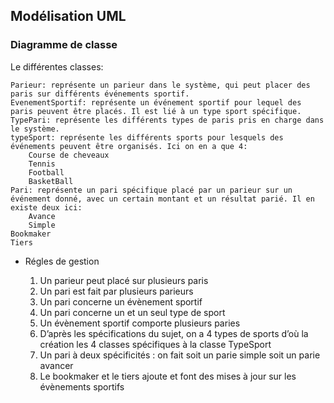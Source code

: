 ## Modélisation UML

### Diagramme de classe
Le différentes classes:

    Parieur: représente un parieur dans le système, qui peut placer des paris sur différents événements sportif.
    EvenementSportif: représente un événement sportif pour lequel des paris peuvent être placés. Il est lié à un type sport spécifique.
    TypePari: représente les différents types de paris pris en charge dans le système.
    typeSport: représente les différents sports pour lesquels des événements peuvent être organisés. Ici on en a que 4:
        Course de cheveaux
        Tennis
        Football
        BasketBall
    Pari: représente un pari spécifique placé par un parieur sur un événement donné, avec un certain montant et un résultat parié. Il en existe deux ici:
        Avance
        Simple
    Bookmaker
    Tiers

- Régles de gestion

    1. Un parieur peut placé sur plusieurs paris
    2. Un pari est fait par plusieurs parieurs
    3. Un pari concerne un évènement sportif
    4. Un pari concerne un et un seul type de sport
    5. Un évènement sportif comporte plusieurs paries
    6. D’après les spécifications du sujet, on a 4 types de sports d’où la création les 4 classes spécifiques à la classe TypeSport
    7. Un pari à deux spécificités : on fait soit un parie simple soit un parie avancer
    8. Le bookmaker et le tiers ajoute et font des mises à jour sur les évènements sportifs






    